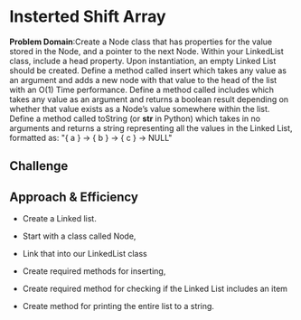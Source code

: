 #  Insterted Shift Array

**Problem Domain**:Create a Node class that has properties for the value stored in the Node, and a pointer to the next Node.
Within your LinkedList class, include a head property. Upon instantiation, an empty Linked List should be created.
Define a method called insert which takes any value as an argument and adds a new node with that value to the head of the list with an O(1) Time performance.
Define a method called includes which takes any value as an argument and returns a boolean result depending on whether that value exists as a Node’s value somewhere within the list.
Define a method called toString (or __str__ in Python) which takes in no arguments and returns a string representing all the values in the Linked List, formatted as:
"{ a } -> { b } -> { c } -> NULL"







 

## Challenge

## Approach & Efficiency

- Create a Linked list. 

- Start with a class called Node,

- Link that into our LinkedList class

- Create required methods for inserting, 

- Create required method for checking if the Linked List includes an item

- Create method for printing the entire list to a string.